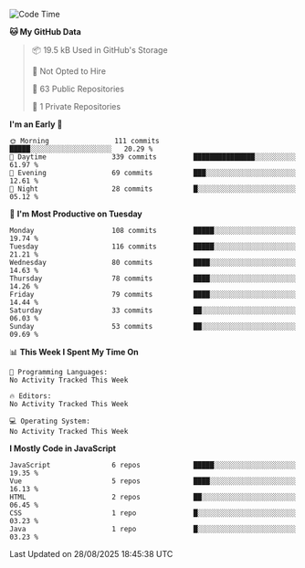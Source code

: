 <!--START_SECTION:waka-->
![Code Time](http://img.shields.io/badge/Code%20Time-1%2C484%20hrs%2047%20mins-blue)

**🐱 My GitHub Data** 

> 📦 19.5 kB Used in GitHub's Storage 
 > 
> 🚫 Not Opted to Hire
 > 
> 📜 63 Public Repositories 
 > 
> 🔑 1 Private Repositories 
 > 
**I'm an Early 🐤** 

```text
🌞 Morning                111 commits         █████░░░░░░░░░░░░░░░░░░░░   20.29 % 
🌆 Daytime                339 commits         ███████████████░░░░░░░░░░   61.97 % 
🌃 Evening                69 commits          ███░░░░░░░░░░░░░░░░░░░░░░   12.61 % 
🌙 Night                  28 commits          █░░░░░░░░░░░░░░░░░░░░░░░░   05.12 % 
```
📅 **I'm Most Productive on Tuesday** 

```text
Monday                   108 commits         █████░░░░░░░░░░░░░░░░░░░░   19.74 % 
Tuesday                  116 commits         █████░░░░░░░░░░░░░░░░░░░░   21.21 % 
Wednesday                80 commits          ████░░░░░░░░░░░░░░░░░░░░░   14.63 % 
Thursday                 78 commits          ████░░░░░░░░░░░░░░░░░░░░░   14.26 % 
Friday                   79 commits          ████░░░░░░░░░░░░░░░░░░░░░   14.44 % 
Saturday                 33 commits          ██░░░░░░░░░░░░░░░░░░░░░░░   06.03 % 
Sunday                   53 commits          ██░░░░░░░░░░░░░░░░░░░░░░░   09.69 % 
```


📊 **This Week I Spent My Time On** 

```text
💬 Programming Languages: 
No Activity Tracked This Week

🔥 Editors: 
No Activity Tracked This Week

💻 Operating System: 
No Activity Tracked This Week
```

**I Mostly Code in JavaScript** 

```text
JavaScript               6 repos             █████░░░░░░░░░░░░░░░░░░░░   19.35 % 
Vue                      5 repos             ████░░░░░░░░░░░░░░░░░░░░░   16.13 % 
HTML                     2 repos             ██░░░░░░░░░░░░░░░░░░░░░░░   06.45 % 
CSS                      1 repo              █░░░░░░░░░░░░░░░░░░░░░░░░   03.23 % 
Java                     1 repo              █░░░░░░░░░░░░░░░░░░░░░░░░   03.23 % 
```




 Last Updated on 28/08/2025 18:45:38 UTC
<!--END_SECTION:waka-->

